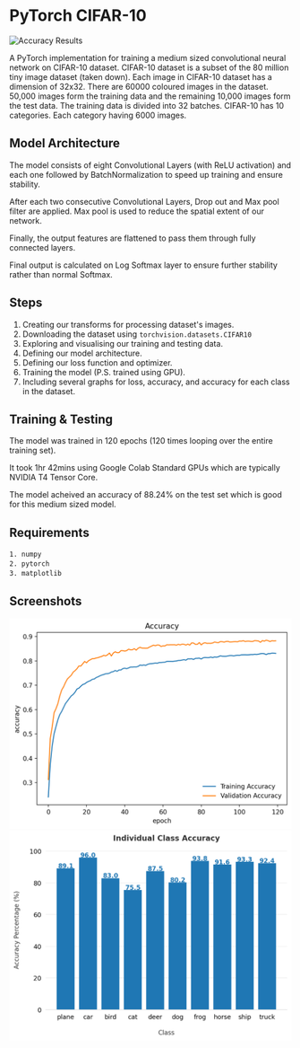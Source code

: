 
# PyTorch CIFAR-10

![Accuracy Results](https://static.packt-cdn.com/products/9781838823412/graphics/Images/B14761_04_12.png)

A PyTorch implementation for training a medium sized convolutional neural network on CIFAR-10 dataset. CIFAR-10 dataset is a subset of the 80 million tiny image dataset (taken down). Each image in CIFAR-10 dataset has a dimension of 32x32. There are 60000 coloured images in the dataset. 50,000 images form the training data and the remaining 10,000 images form the test data. The training data is divided into 32 batches. CIFAR-10 has 10 categories. Each category having 6000 images.
## Model Architecture

The model consists of eight Convolutional Layers (with ReLU activation) and each one followed by BatchNormalization to speed up training and ensure stability. 

After each two consecutive Convolutional Layers, Drop out and Max pool filter are applied. Max pool is used to reduce the spatial extent of our network.

Finally, the output features are flattened to pass them through fully connected layers.

Final output is calculated on Log Softmax layer to ensure further stability rather than normal Softmax.
## Steps

1. Creating our transforms for processing dataset's images.
2. Downloading the dataset using ```torchvision.datasets.CIFAR10```
3. Exploring and visualising our training and testing data.
4. Defining our model architecture.
5. Defining our loss function and optimizer.
6. Training the model (P.S. trained using GPU).
7. Including several graphs for loss, accuracy, and accuracy for each class in the dataset.
## Training & Testing

The model was trained in 120 epochs (120 times looping over the entire training set).

It took 1hr 42mins using Google Colab Standard GPUs which are typically NVIDIA T4 Tensor Core.

The model acheived an accuracy of 88.24% on the test set which is good for this medium sized model.
## Requirements

```bash
1. numpy
2. pytorch
3. matplotlib
```
    
## Screenshots

![Accuracy Results](images/accuracy.png)
![Classes Accuracy](images/class_accuracy.png)

